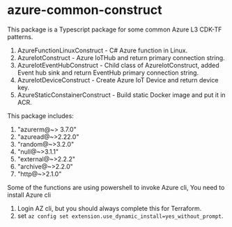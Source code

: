 # azure-common-construct

This package is a Typescript package for some common Azure L3 CDK-TF patterns.
1. AzureFunctionLinuxConstruct - C# Azure function in Linux.
2. AzureIotConstruct - Azure IoTHub and return primary connection string.
3. AzureIotEventHubConstruct - Child class of AzureIotConstruct, added Event hub sink and return EventHub primary connection string.
4. AzureIotDeviceConstruct - Create Azure IoT Device and return device key.
5. AzureStaticConstainerConstruct - Build static Docker image and put it in ACR. 


This package includes:
1. "azurerm@~> 3.7.0"
2. "azuread@~>2.22.0"
3. "random@~>3.2.0"
4. "null@~>3.1.1"
5. "external@~>2.2.2"
6. "archive@~>2.2.0"
7. "http@~>2.1.0"

Some of the functions are using powershell to invoke Azure cli,
You need to install Azure cli 
1. Login AZ cli, but you should always complete this for Terraform.
2. set ```az config set extension.use_dynamic_install=yes_without_prompt```.


